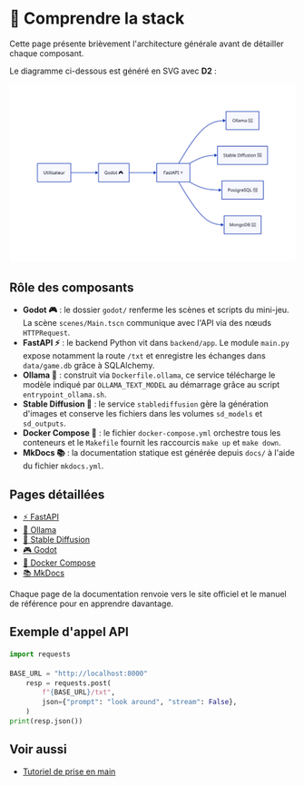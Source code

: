 # 🧩 Comprendre la stack

Cette page présente brièvement l'architecture générale avant de détailler chaque composant.

Le diagramme ci-dessous est généré en SVG avec **D2** :

![Architecture](../assets/architecture.svg)

## Rôle des composants
- **Godot 🎮** : le dossier `godot/` renferme les scènes et scripts du mini-jeu. La scène `scenes/Main.tscn` communique avec l'API via des nœuds `HTTPRequest`.
 - **FastAPI ⚡** : le backend Python vit dans `backend/app`. Le module `main.py` expose notamment la route `/txt` et enregistre les échanges dans `data/game.db` grâce à SQLAlchemy.
- **Ollama 🦙** : construit via `Dockerfile.ollama`, ce service télécharge le modèle indiqué par `OLLAMA_TEXT_MODEL` au démarrage grâce au script `entrypoint_ollama.sh`.
- **Stable Diffusion 🎨** : le service `stablediffusion` gère la génération d'images et conserve les fichiers dans les volumes `sd_models` et `sd_outputs`.
- **Docker Compose 🐳** : le fichier `docker-compose.yml` orchestre tous les conteneurs et le `Makefile` fournit les raccourcis `make up` et `make down`.
- **MkDocs 📚** : la documentation statique est générée depuis `docs/` à l'aide du fichier `mkdocs.yml`.

## Pages détaillées
- [⚡ FastAPI](fastapi.md)
- [🦙 Ollama](ollama.md)
- [🎨 Stable Diffusion](stable-diffusion.md)
- [🎮 Godot](godot.md)
- [🐳 Docker Compose](docker-compose.md)
- [📚 MkDocs](mkdocs.md)

Chaque page de la documentation renvoie vers le site officiel et le manuel de référence pour en apprendre davantage.

## Exemple d'appel API
```python
import requests

BASE_URL = "http://localhost:8000"
    resp = requests.post(
        f"{BASE_URL}/txt",
        json={"prompt": "look around", "stream": False},
    )
print(resp.json())
```

## Voir aussi

- [Tutoriel de prise en main](../tutoriels/premiers-pas.md)
